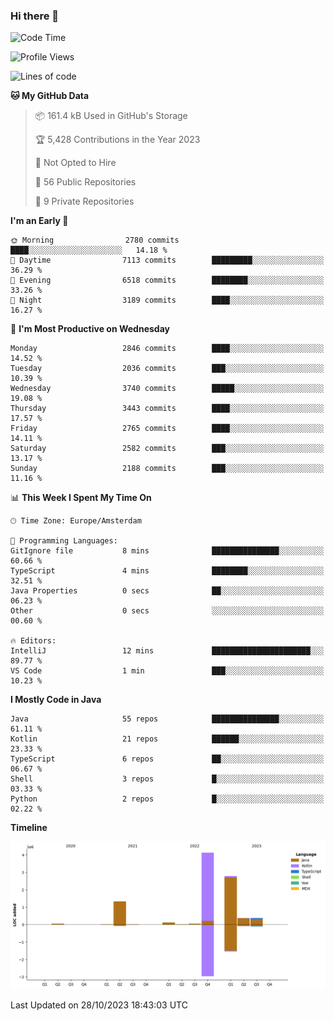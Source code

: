 ### Hi there 👋


<!--START_SECTION:waka-->
![Code Time](http://img.shields.io/badge/Code%20Time-3%2C584%20hrs%204%20mins-blue)

![Profile Views](http://img.shields.io/badge/Profile%20Views-4-blue)

![Lines of code](https://img.shields.io/badge/From%20Hello%20World%20I%27ve%20Written-9.1%20million%20lines%20of%20code-blue)

**🐱 My GitHub Data** 

> 📦 161.4 kB Used in GitHub's Storage 
 > 
> 🏆 5,428 Contributions in the Year 2023
 > 
> 🚫 Not Opted to Hire
 > 
> 📜 56 Public Repositories 
 > 
> 🔑 9 Private Repositories 
 > 
**I'm an Early 🐤** 

```text
🌞 Morning                2780 commits        ████░░░░░░░░░░░░░░░░░░░░░   14.18 % 
🌆 Daytime                7113 commits        █████████░░░░░░░░░░░░░░░░   36.29 % 
🌃 Evening                6518 commits        ████████░░░░░░░░░░░░░░░░░   33.26 % 
🌙 Night                  3189 commits        ████░░░░░░░░░░░░░░░░░░░░░   16.27 % 
```
📅 **I'm Most Productive on Wednesday** 

```text
Monday                   2846 commits        ████░░░░░░░░░░░░░░░░░░░░░   14.52 % 
Tuesday                  2036 commits        ███░░░░░░░░░░░░░░░░░░░░░░   10.39 % 
Wednesday                3740 commits        █████░░░░░░░░░░░░░░░░░░░░   19.08 % 
Thursday                 3443 commits        ████░░░░░░░░░░░░░░░░░░░░░   17.57 % 
Friday                   2765 commits        ████░░░░░░░░░░░░░░░░░░░░░   14.11 % 
Saturday                 2582 commits        ███░░░░░░░░░░░░░░░░░░░░░░   13.17 % 
Sunday                   2188 commits        ███░░░░░░░░░░░░░░░░░░░░░░   11.16 % 
```


📊 **This Week I Spent My Time On** 

```text
🕑︎ Time Zone: Europe/Amsterdam

💬 Programming Languages: 
GitIgnore file           8 mins              ███████████████░░░░░░░░░░   60.66 % 
TypeScript               4 mins              ████████░░░░░░░░░░░░░░░░░   32.51 % 
Java Properties          0 secs              ██░░░░░░░░░░░░░░░░░░░░░░░   06.23 % 
Other                    0 secs              ░░░░░░░░░░░░░░░░░░░░░░░░░   00.60 % 

🔥 Editors: 
IntelliJ                 12 mins             ██████████████████████░░░   89.77 % 
VS Code                  1 min               ███░░░░░░░░░░░░░░░░░░░░░░   10.23 % 
```

**I Mostly Code in Java** 

```text
Java                     55 repos            ███████████████░░░░░░░░░░   61.11 % 
Kotlin                   21 repos            ██████░░░░░░░░░░░░░░░░░░░   23.33 % 
TypeScript               6 repos             ██░░░░░░░░░░░░░░░░░░░░░░░   06.67 % 
Shell                    3 repos             █░░░░░░░░░░░░░░░░░░░░░░░░   03.33 % 
Python                   2 repos             █░░░░░░░░░░░░░░░░░░░░░░░░   02.22 % 
```



**Timeline**

![Lines of Code chart](https://raw.githubusercontent.com/powercasgamer/powercasgamer/master/assets/bar_graph.png)


 Last Updated on 28/10/2023 18:43:03 UTC
<!--END_SECTION:waka-->
